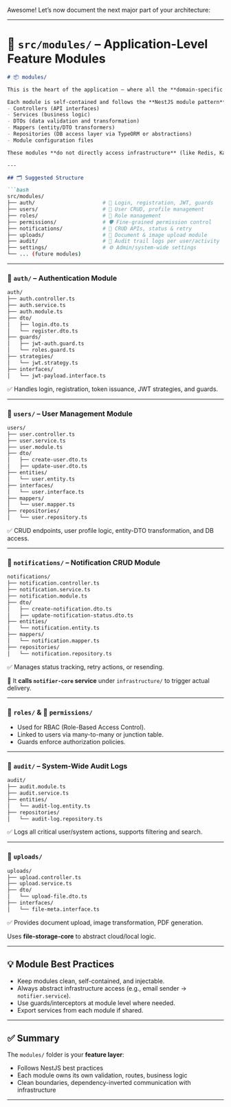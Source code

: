 Awesome! Let’s now document the next major part of your architecture:

---

# 📁 `src/modules/` – Application-Level Feature Modules

```markdown
# 📦 modules/

This is the heart of the application – where all the **domain-specific features and API logic** reside.

Each module is self-contained and follows the **NestJS module pattern**, including:
- Controllers (API interfaces)
- Services (business logic)
- DTOs (data validation and transformation)
- Mappers (entity/DTO transformers)
- Repositories (DB access layer via TypeORM or abstractions)
- Module configuration files

These modules **do not directly access infrastructure** (like Redis, Kafka, etc.) — instead, they interact via abstracted services from `src/infrastructure/`.

---

## 🗂 Suggested Structure

```bash
src/modules/
├── auth/                      # 🔐 Login, registration, JWT, guards
├── users/                     # 👤 User CRUD, profile management
├── roles/                     # 🔑 Role management
├── permissions/               # 🛡️ Fine-grained permission control
├── notifications/             # 📢 CRUD APIs, status & retry
├── uploads/                   # 📁 Document & image upload module
├── audit/                     # 🧾 Audit trail logs per user/activity
├── settings/                  # ⚙️ Admin/system-wide settings
└── ... (future modules)
```

---

### 📁 `auth/` – Authentication Module

```bash
auth/
├── auth.controller.ts
├── auth.service.ts
├── auth.module.ts
├── dto/
│   ├── login.dto.ts
│   └── register.dto.ts
├── guards/
│   ├── jwt-auth.guard.ts
│   └── roles.guard.ts
├── strategies/
│   └── jwt.strategy.ts
├── interfaces/
│   └── jwt-payload.interface.ts
```

✅ Handles login, registration, token issuance, JWT strategies, and guards.

---

### 📁 `users/` – User Management Module

```bash
users/
├── user.controller.ts
├── user.service.ts
├── user.module.ts
├── dto/
│   ├── create-user.dto.ts
│   ├── update-user.dto.ts
├── entities/
│   └── user.entity.ts
├── interfaces/
│   └── user.interface.ts
├── mappers/
│   └── user.mapper.ts
├── repositories/
│   └── user.repository.ts
```

✅ CRUD endpoints, user profile logic, entity-DTO transformation, and DB access.

---

### 📁 `notifications/` – Notification CRUD Module

```bash
notifications/
├── notification.controller.ts
├── notification.service.ts
├── notification.module.ts
├── dto/
│   ├── create-notification.dto.ts
│   ├── update-notification-status.dto.ts
├── entities/
│   └── notification.entity.ts
├── mappers/
│   └── notification.mapper.ts
├── repositories/
│   └── notification.repository.ts
```

✅ Manages status tracking, retry actions, or resending.

🔄 It **calls `notifier-core` service** under `infrastructure/` to trigger actual delivery.

---

### 📁 `roles/` & 📁 `permissions/`

- Used for RBAC (Role-Based Access Control).
- Linked to users via many-to-many or junction table.
- Guards enforce authorization policies.

---

### 📁 `audit/` – System-Wide Audit Logs

```bash
audit/
├── audit.module.ts
├── audit.service.ts
├── entities/
│   └── audit-log.entity.ts
├── repositories/
│   └── audit-log.repository.ts
```

✅ Logs all critical user/system actions, supports filtering and search.

---

### 📁 `uploads/`

```bash
uploads/
├── upload.controller.ts
├── upload.service.ts
├── dto/
│   └── upload-file.dto.ts
├── interfaces/
│   └── file-meta.interface.ts
```

✅ Provides document upload, image transformation, PDF generation.

Uses **file-storage-core** to abstract cloud/local logic.

---

## 💡 Module Best Practices

- Keep modules clean, self-contained, and injectable.
- Always abstract infrastructure access (e.g., email sender → `notifier.service`).
- Use guards/interceptors at module level where needed.
- Export services from each module if shared.

---

## ✅ Summary

The `modules/` folder is your **feature layer**:
- Follows NestJS best practices
- Each module owns its own validation, routes, business logic
- Clean boundaries, dependency-inverted communication with infrastructure

---
